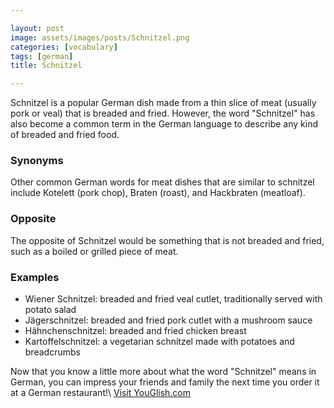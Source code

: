 ```yaml
---

layout: post
image: assets/images/posts/Schnitzel.png
categories: [vocabulary]
tags: [german]
title: Schnitzel

---
```


Schnitzel is a popular German dish made from a thin slice of meat (usually pork or veal) that is breaded and fried. However, the word "Schnitzel" has also become a common term in the German language to describe any kind of breaded and fried food.

### Synonyms

Other common German words for meat dishes that are similar to schnitzel include Kotelett (pork chop), Braten (roast), and Hackbraten (meatloaf).

### Opposite

The opposite of Schnitzel would be something that is not breaded and fried, such as a boiled or grilled piece of meat.

### Examples

- Wiener Schnitzel: breaded and fried veal cutlet, traditionally served with potato salad
- Jägerschnitzel: breaded and fried pork cutlet with a mushroom sauce
- Hähnchenschnitzel: breaded and fried chicken breast
- Kartoffelschnitzel: a vegetarian schnitzel made with potatoes and breadcrumbs

Now that you know a little more about what the word "Schnitzel" means in German, you can impress your friends and family the next time you order it at a German restaurant!\ <a id="yg-widget-0" class="youglish-widget" data-query="Schnitzel" data-lang="german" data-components="8412" data-auto-start="0" data-bkg-color="theme_light" data-title="How%20to%20pronounce%20Schnitzel%20in%20German"  rel="nofollow" href="https://youglish.com">Visit YouGlish.com</a><script async src="https://youglish.com/public/emb/widget.js" charset="utf-8"></script>